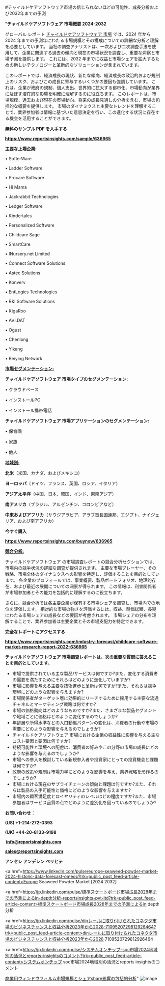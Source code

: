#チャイルドケアソフトウェア市場の信じられないほどの可能性、成長分析および2032年までの予測

"<strong>チャイルドケアソフトウェア 市場概要 2024-2032</strong>

グローバル レポート <a href=https://www.reportsinsights.com/sample/636965>チャイルドケアソフトウェア 市場</a> では、2024 年から 2024 年までの予測年にわたる市場規模とその構成についての詳細な分析と理解を必要としています。 当社の調査アナリストは、一次および二次調査手法を使用して、企業に関連する過去の傾向と現在の市場状況を調査し、重要な洞察と市場予測を提供します。 これには、2032 年までに収益と市場シェアを拡大​​するための新しいテクノロジーと革新的なソリューションが含まれています。

このレポートでは、経済成長の現状、新たな傾向、経済成長の政治的および規制上のリスク、およびこの成長に寄与するいくつかの要因も強調しています。 これは、企業が政府の規制、個人支出、世界的に拡大する都市化、市場動向が業界に及ぼす潜在的な影響を明確に理解するのに役立ちます。 このレポートは、市場規模、過去および現在の市場動向、将来の成長見通しの分析を含む、市場の包括的な概要を提供します。 市場のダイナミクスと主要なトレンドを理解することで、業界参加者は情報に基づいた意思決定を行い、この進化する状況に存在する機会を活用することができます。

<strong><b>無料のサンプル PDF を入手する</b></strong>

<a href=https://www.reportsinsights.com/sample/636965><strong><u>https://www.reportsinsights.com/sample/636965</u></strong></a>

<strong>主要な上場企業:</strong>

• SofterWare

• Ladder Software

• Procare Software

• Hi Mama

• Jackrabbit Technologies

• Ledger Software

• Kindertales

• Personalized Software

• Childcare Sage

• SmartCare

• INursery.net Limited

• Connect Software Solutions

• Astec Solutions

• Konverv

• EntLogics Technologies

• R&I Software Solutions

• KigaRoo

• AVI.DAT

• Ogust

• Chenlong

• Yikang

• Beiying Network

<strong><u>市場セグメンテーション</u></strong><strong><u>:</u></strong>

<strong>チャイルドケアソフトウェア 市場タイプのセグメンテーション:</strong>

• クラウドベース

• インストールPC.

• インストール携帯電話

<strong>チャイルドケアソフトウェア 市場アプリケーションのセグメンテーション:</strong>

• 保育園

• 家族

• 他人

<strong><u>地域別</u></strong><strong><u>:</u></strong>

<strong>北米</strong>（米国、カナダ、およびメキシコ）

<strong>ヨーロッパ</strong>（ドイツ、フランス、英国、ロシア、イタリア）

<strong>アジア太平洋</strong>（中国、日本、韓国、インド、東南アジア）

<strong>南アメリカ</strong>（ブラジル、アルゼンチン、コロンビアなど）

<strong>中東およびアフリカ</strong>（サウジアラビア、アラブ首長国連邦、エジプト、ナイジェリア、および南アフリカ）

<strong>今すぐ購入</strong>

<a href=https://www.reportsinsights.com/buynow/636965><strong><u>https://www.reportsinsights.com/buynow/636965</u></strong></a>

<strong><u>競合分析:</u></strong>

チャイルドケアソフトウェア の市場調査レポートの競合分析セクションでは、市場内の競争状況の詳細な調査が提供されます。 主要な市場プレーヤー、その戦略、市場全体のダイナミクスへの影響を特定し、評価することを目的としています。 各企業のプロフィールでは、事業概要、製品ポートフォリオ、地理的存在、および最近の展開についての洞察が得られます。 この情報は、利害関係者が市場参加者とその能力を包括的に理解するのに役立ちます。

さらに、競合分析では各主要企業が保有する市場シェアを調査し、市場内での地位を評価します。 相対的な市場の強さを評価するには、収益、時価総額、長期にわたる市場シェアの成長などの要因が考慮されます。 市場シェアの分布を理解することで、業界参加者は主要企業とその市場支配力を特定できます。

<strong>完全なレポートにアクセスする</strong>

<a href=https://www.reportsinsights.com/industry-forecast/childcare-software-market-research-report-2022-636965><strong><u><b>https://www.reportsinsights.com/industry-forecast/childcare-software-market-research-report-2022-636965</b></u></strong></a>

<strong><b>チャイルドケアソフトウェア 市場調査レポートは、次の重要な質問に答えることを目的としています。</b></strong>
<ul>
  <li>市場で提供されている主な製品/サービスは何ですか?また、変化する消費者の需要を満たすためにそれらはどのように進化していますか?</li>
  <li>市場に影響を与える主要な技術進歩と革新は何ですか?また、それらは競争環境にどのような影響を与えますか?</li>
  <li>市場関係者がターゲット層に効果的にリーチするために採用する主要な流通チャネルとマーケティング戦略は何ですか?</li>
  <li>市場の価格動向はどのようなものですか?また、さまざまな製品セグメントや地域ごとに価格はどのように変化するのでしょうか?</li>
  <li>年齢層や所得水準などの人口動態パターンの変化は、消費者の行動や市場の需要にどのような影響を与えるのでしょうか?</li>
  <li>チャイルドケアソフトウェア 市場における企業の収益性に影響を与える主なコスト要因と要因は何ですか?</li>
  <li>持続可能性と環境への配慮は、消費者の好みやこの分野の市場の成長にどのような影響を与えるのでしょうか?</li>
  <li>市場への参入を検討している新規参入者や投資家にとっての投資機会と課題は何ですか?</li>
  <li>政府の政策や規制は市場力学にどのような影響を与え、業界戦略を形作るのでしょうか?</li>
  <li>市場における現在のサプライチェーンの傾向と課題は何ですか?また、それらは製品の入手可能性と価格にどのような影響を与えますか?</li>
  <li>市場内の顧客満足度とロイヤリティのレベルはどの程度ですか?また、市場参加者はサービス品質の点でどのように差別化を図っているのでしょうか?</li>
</ul>
<strong>お問い合わせ：</strong>

<strong>(US) +1-214-272-0393</strong>

<strong>(UK) +44-20-8133-9198</strong>

<strong> </strong><a href=info@reportsinsights.com><strong><u>info@reportsinsights.com</u></strong></a>

<a href=sales@reportsinsights.com><strong><u>sales@reportsinsights.com</u></strong></a>

<strong>アンセレ アンデレン ベリヒテ</strong>

<a href=https://www.linkedin.com/pulse/europe-seaweed-powder-market-2024-historic-data-forecast-omeoc?trk=public_post_feed-article-content>Europe Seaweed Powder Market [2024 2032]</a>

<a href=https://jp.linkedin.com/pulse/標準スケートボード市場成長2028年までの予測によるin-depth分析-reportsinsights-pvt-ltd?trk=public_post_feed-article-content>標準スケートボード市場成長2028年までの予測によるin depth分析</a>

<a href=https://jp.linkedin.com/pulse/dinレールに取り付けられたコネクタ市場のビジネスチャンスと収益分析2023年から2028-7109520729812926464?trk=public_post_feed-article-content>dinレールに取り付けられたコネクタ市場のビジネスチャンスと収益分析2023年から2028 7109520729812926464</a>

<a href=https://jp.linkedin.com/pulse/システムオンチップ-soc市場2024地域別の活況とreports-insightsのコメント?trk=public_post_feed-article-content>システムオンチップ soc市場2024地域別の活況とreports insightsのコメント</a>

<a href=https://www.linkedin.com/pulse/商業用ウィンドウフィルム市場規模とシェアshare影響の包括的分析-tribunal-analytics-360-stcdf/>商業用ウィンドウフィルム市場規模とシェアshare影響の包括的分析</a>"
![image](https://github.com/aanak123/RIMarketer1/assets/158471119/abf3a738-7071-4857-bcba-8f2991b9f30f)
